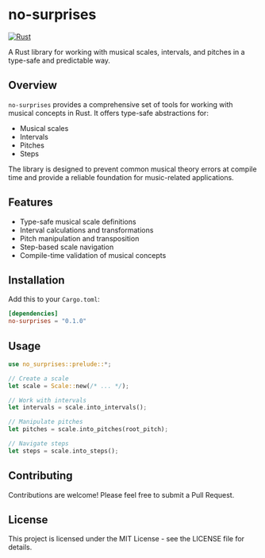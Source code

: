 # no-surprises

[![Rust](https://github.com/yourusername/no-surprises-rs/actions/workflows/rust.yml/badge.svg)](https://github.com/yourusername/no-surprises-rs/actions/workflows/rust.yml)

A Rust library for working with musical scales, intervals, and pitches in a type-safe and predictable way.

## Overview

`no-surprises` provides a comprehensive set of tools for working with musical concepts in Rust. It offers type-safe abstractions for:
- Musical scales
- Intervals
- Pitches
- Steps

The library is designed to prevent common musical theory errors at compile time and provide a reliable foundation for music-related applications.

## Features

- Type-safe musical scale definitions
- Interval calculations and transformations
- Pitch manipulation and transposition
- Step-based scale navigation
- Compile-time validation of musical concepts

## Installation

Add this to your `Cargo.toml`:

```toml
[dependencies]
no-surprises = "0.1.0"
```

## Usage

```rust
use no_surprises::prelude::*;

// Create a scale
let scale = Scale::new(/* ... */);

// Work with intervals
let intervals = scale.into_intervals();

// Manipulate pitches
let pitches = scale.into_pitches(root_pitch);

// Navigate steps
let steps = scale.into_steps();
```

## Contributing

Contributions are welcome! Please feel free to submit a Pull Request.

## License

This project is licensed under the MIT License - see the LICENSE file for details. 